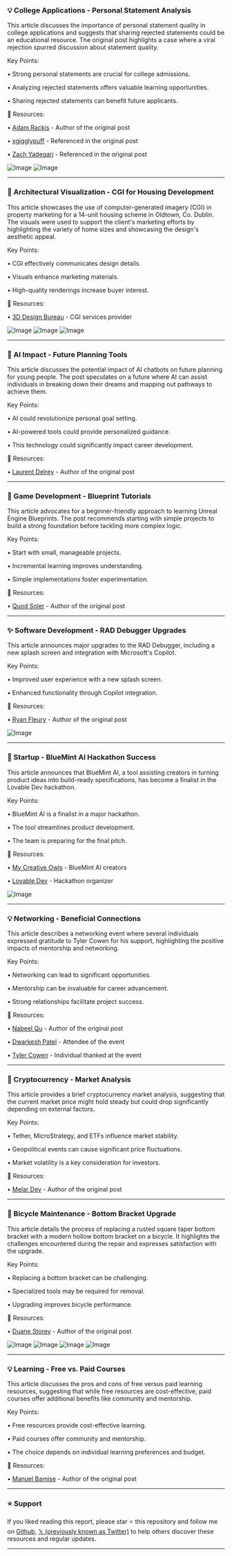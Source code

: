 ### 💡 College Applications - Personal Statement Analysis

This article discusses the importance of personal statement quality in college applications and suggests that sharing rejected statements could be an educational resource.  The original post highlights a case where a viral rejection spurred discussion about statement quality.


Key Points:

•  Strong personal statements are crucial for college admissions.


•  Analyzing rejected statements offers valuable learning opportunities.


•  Sharing rejected statements can benefit future applicants.



🔗 Resources:

• [Adam Rackis](https://x.com/AdamRackis) -  Author of the original post


• [xgigglypuff](https://x.com/xgigglypuff) -  Referenced in the original post


• [Zach Yadegari](https://x.com/zach_yadegari) -  Referenced in the original post


![Image](https://pbs.twimg.com/media/Gnag-P0WsAAilI3?format=jpg&name=small)
![Image](https://pbs.twimg.com/media/Gnag-P1XoAAm0XY?format=jpg&name=small)


---

### 🚀 Architectural Visualization - CGI for Housing Development

This article showcases the use of computer-generated imagery (CGI) in property marketing for a 14-unit housing scheme in Oldtown, Co. Dublin. The visuals were used to support the client's marketing efforts by highlighting the variety of home sizes and showcasing the design's aesthetic appeal.

Key Points:

• CGI effectively communicates design details.


•  Visuals enhance marketing materials.


•  High-quality renderings increase buyer interest.


🔗 Resources:

• [3D Design Bureau](https://x.com/3ddesignbureau) -  CGI services provider


![Image](https://pbs.twimg.com/media/GneSAtnWoAAPw_K?format=jpg&name=small)
![Image](https://pbs.twimg.com/media/GneSB9wWsAAlIHn?format=jpg&name=360x360)
![Image](https://pbs.twimg.com/media/GneSDMuWUAEfLaX?format=jpg&name=360x360)


---

### 🤖 AI Impact - Future Planning Tools

This article discusses the potential impact of AI chatbots on future planning for young people. The post speculates on a future where AI can assist individuals in breaking down their dreams and mapping out pathways to achieve them.


Key Points:

• AI could revolutionize personal goal setting.


•  AI-powered tools could provide personalized guidance.


•  This technology could significantly impact career development.


🔗 Resources:


• [Laurent Delrey](https://x.com/laurentdelrey) - Author of the original post


---

### 🤖 Game Development - Blueprint Tutorials

This article advocates for a beginner-friendly approach to learning Unreal Engine Blueprints. The post recommends starting with simple projects to build a strong foundation before tackling more complex logic.

Key Points:

•  Start with small, manageable projects.


• Incremental learning improves understanding.


•  Simple implementations foster experimentation.


🔗 Resources:

• [Quod Soler](https://x.com/QuodSoler) - Author of the original post


---

### ✨ Software Development - RAD Debugger Upgrades

This article announces major upgrades to the RAD Debugger, including a new splash screen and integration with Microsoft's Copilot.

Key Points:

•  Improved user experience with a new splash screen.


•  Enhanced functionality through Copilot integration.



🔗 Resources:

• [Ryan Fleury](https://x.com/ryanjfleury) - Author of the original post

![Image](https://pbs.twimg.com/ext_tw_video_thumb/1907148619695992832/pu/img/uPgSEMvwSUK3bczN.jpg)


---

### 🚀 Startup - BlueMint AI Hackathon Success

This article announces that BlueMint AI, a tool assisting creators in turning product ideas into build-ready specifications, has become a finalist in the Lovable Dev hackathon.

Key Points:

•  BlueMint AI is a finalist in a major hackathon.


•  The tool streamlines product development.


•  The team is preparing for the final pitch.



🔗 Resources:

• [My Creative Owls](https://x.com/MyCreativeOwls) - BlueMint AI creators


• [Lovable Dev](https://x.com/lovable_dev) - Hackathon organizer


![Image](https://pbs.twimg.com/media/GneN1jhW8AAYDFD?format=jpg&name=small)


---

### 💡 Networking -  Beneficial Connections

This article describes a networking event where several individuals expressed gratitude to Tyler Cowen for his support, highlighting the positive impacts of mentorship and networking.

Key Points:

•  Networking can lead to significant opportunities.


•  Mentorship can be invaluable for career advancement.


•  Strong relationships facilitate project success.


🔗 Resources:


• [Nabeel Qu](https://x.com/nabeelqu) -  Author of the original post


• [Dwarkesh Patel](https://x.com/dwarkesh_sp) -  Attendee of the event


• [Tyler Cowen](https://x.com/tylercowen) -  Individual thanked at the event


---

### 🤖 Cryptocurrency - Market Analysis

This article provides a brief cryptocurrency market analysis, suggesting that the current market price might hold steady but could drop significantly depending on external factors.

Key Points:

• Tether, MicroStrategy, and ETFs influence market stability.


• Geopolitical events can cause significant price fluctuations.


• Market volatility is a key consideration for investors.


🔗 Resources:

• [Melar Dev](https://x.com/melardev) - Author of the original post


---

### 🤖 Bicycle Maintenance - Bottom Bracket Upgrade

This article details the process of replacing a rusted square taper bottom bracket with a modern hollow bottom bracket on a bicycle.  It highlights the challenges encountered during the repair and expresses satisfaction with the upgrade.

Key Points:

• Replacing a bottom bracket can be challenging.


• Specialized tools may be required for removal.


•  Upgrading improves bicycle performance.


🔗 Resources:

• [Duane Storey](https://x.com/DuaneStorey) - Author of the original post


![Image](https://pbs.twimg.com/media/GneGFGIW8AE3VT1?format=jpg&name=small)
![Image](https://pbs.twimg.com/media/GneGFGFXkAEr6SY?format=jpg&name=small)
![Image](https://pbs.twimg.com/media/GneGFGGWgAA0yNC?format=jpg&name=small)
![Image](https://pbs.twimg.com/media/GneGFGIWkAARaNV?format=jpg&name=360x360)


---

### 💡 Learning - Free vs. Paid Courses

This article discusses the pros and cons of free versus paid learning resources, suggesting that while free resources are cost-effective, paid courses offer additional benefits like community and mentorship.

Key Points:

• Free resources provide cost-effective learning.


• Paid courses offer community and mentorship.


• The choice depends on individual learning preferences and budget.



🔗 Resources:

• [Manuel Bamise](https://x.com/manuelbamise) - Author of the original post


---

### ⭐️ Support

If you liked reading this report, please star ⭐️ this repository and follow me on [Github](https://github.com/Drix10), [𝕏 (previously known as Twitter)](https://x.com/DRIX_10_) to help others discover these resources and regular updates.

---